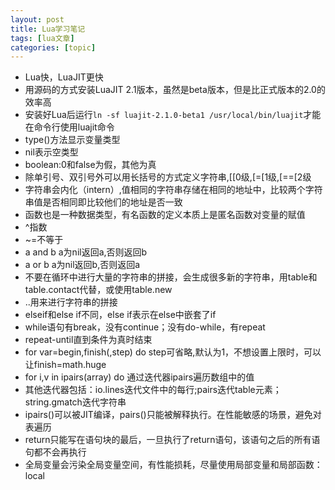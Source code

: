 ```yaml
---
layout: post
title: Lua学习笔记 
tags: [lua文章]
categories: [topic]
---
```

  * Lua快，LuaJIT更快
  * 用源码的方式安装LuaJIT 2.1版本，虽然是beta版本，但是比正式版本的2.0的效率高
  * 安装好Lua后运行`ln -sf luajit-2.1.0-beta1 /usr/local/bin/luajit`才能在命令行使用luajit命令
  * type()方法显示变量类型
  * nil表示空类型
  * boolean:0和false为假，其他为真
  * 除单引号、双引号外可以用长括号的方式定义字符串,[[0级,[=[1级,[==[2级
  * 字符串会内化（intern）,值相同的字符串存储在相同的地址中，比较两个字符串值是否相同即比较他们的地址是否一致
  * 函数也是一种数据类型，有名函数的定义本质上是匿名函数对变量的赋值
  * ^指数
  * ~=不等于
  * a and b a为nil返回a,否则返回b
  * a or b a为nil返回b,否则返回a
  * 不要在循环中进行大量的字符串的拼接，会生成很多新的字符串，用table和table.contact代替，或使用table.new
  * ..用来进行字符串的拼接
  * elseif和else if不同，else if表示在else中嵌套了if
  * while语句有break，没有continue；没有do-while，有repeat
  * repeat-until直到条件为真时结束
  * for var=begin,finish(,step) do step可省略,默认为1，不想设置上限时，可以让finish=math.huge
  * for i,v in ipairs(array) do 通过迭代器ipairs遍历数组中的值
  * 其他迭代器包括：io.lines迭代文件中的每行;pairs迭代table元素；string.gmatch迭代字符串
  * ipairs()可以被JIT编译，pairs()只能被解释执行。在性能敏感的场景，避免对表遍历
  * return只能写在语句块的最后，一旦执行了return语句，该语句之后的所有语句都不会再执行
  * 全局变量会污染全局变量空间，有性能损耗，尽量使用局部变量和局部函数：local